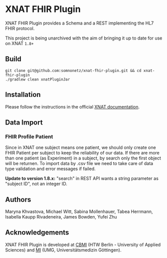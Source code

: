 # XNAT FHIR Plugin

XNAT FHIR Plugin provides a Schema and a REST implementing the HL7 FHIR protocol.


This project is being unarchived with the aim of bringing it up to date for use on XNAT `1.8+` 

## Build

```shell
git clone git@github.com:somnonetz/xnat-fhir-plugin.git && cd xnat-fhir-plugin
./gradlew clean xnatPluginJar
```

## Installation

Please follow the instructions in the official [XNAT documentation](https://wiki.xnat.org/display/XNAT18/Deploying+Plugins+in+XNAT).

## Data Import

### FHIR Profile Patient
Since in XNAT one subject means one patient, we should only create one FHIR Patient per subject to keep the reliability of our data.
If there are more than one patient (as Experiment) in a subject, by search only the first object will be returnen. 
To import data by .csv file we need to take care of data type validation and error messages if failed. 

**Update to version 1.8.x:**
"search" in REST API wants a string parameter as "subject ID", not an integer ID.

## Authors

Maryna Khvastova, Michael Witt, Sabina Mollenhauer, Tabea Herrmann, Isabella Kaupp Rivadeneira, James Bowden, Yufei Zhu

## Acknowledgements

XNAT FHIR Plugin is developed at [CBMI](https://cbmi.htw-berlin.de/) (HTW Berlin - University of Applied Sciences) and [MI](https://medizininformatik.umg.eu/) (UMG, Universitätsmedizin Göttingen).
